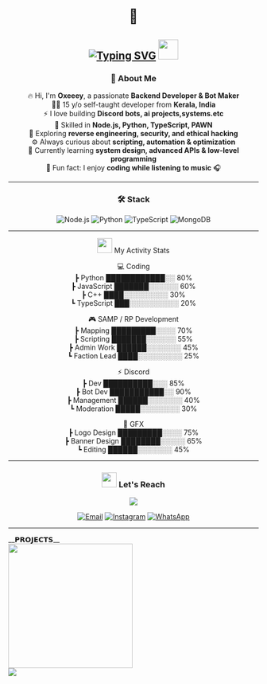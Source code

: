 <div align="center">

# 👋  
[![Typing SVG](https://readme-typing-svg.herokuapp.com?font=Fira+Code&pause=1000&color=00F7F7&center=true&vCenter=true&width=435&lines=I'm+Oxeeey+;Developer+%7C+Bot+Maker;Fullstack+Dev+Enthusiast)](https://git.io/typing-svg)
<img src="https://cdn.discordapp.com/emojis/1347091645279240253.gif" width="40" />
---

### 🚀 About Me  
🔥 Hi, I'm **Oxeeey**, a passionate **Backend Developer & Bot Maker**  
👨‍💻 15 y/o self-taught developer from **Kerala, India**  
⚡ I love building **Discord bots, ai projects,systems.etc**  
🔨 Skilled in **Node.js, Python, TypeScript, PAWN**  
🔐 Exploring **reverse engineering, security, and ethical hacking**  
⚙️ Always curious about **scripting, automation & optimization**  
🌱 Currently learning **system design, advanced APIs & low-level programming**  
🎵 Fun fact: I enjoy **coding while listening to music** 🎧  

---

### 🛠 Stack 
![Node.js](https://img.shields.io/badge/-Node.js-black?style=flat-square&logo=node.js)
![Python](https://img.shields.io/badge/-Python-black?style=flat-square&logo=python)
![TypeScript](https://img.shields.io/badge/-TypeScript-black?style=flat-square&logo=typescript)
![MongoDB](https://img.shields.io/badge/-MongoDB-black?style=flat-square&logo=mongodb)

---

<img src="https://cdn.discordapp.com/emojis/901890015875977216.gif" width="30" height="30" /> My Activity Stats  

💻 Coding  
   ┣ Python        ████████████░░  80%  
   ┣ JavaScript    ███████░░░░░░  60%  
   ┣ C++           ████░░░░░░░░░  30%  
   ┗ TypeScript    ███░░░░░░░░░░  20%  

🎮 SAMP / RP Development  
   ┣ Mapping       █████████░░░░  70%  
   ┣ Scripting     ███████░░░░░░  55%  
   ┣ Admin Work    ██████░░░░░░░  45%  
   ┗ Faction Lead  ████░░░░░░░░░  25%  

⚡ Discord  
   ┣ Dev           ██████████░░░  85%  
   ┣ Bot Dev       ███████████░░  90%  
   ┣ Management    ██████░░░░░░░  40%  
   ┗ Moderation    █████░░░░░░░░  30%  

🎨 GFX  
   ┣ Logo Design   █████████░░░░  75%  
   ┣ Banner Design ████████░░░░░  65%  
   ┗ Editing       ██████░░░░░░░  45%
   
---

### <img src="https://cdn.discordapp.com/emojis/923782059762282526.gif" width="30" height="30" /> Let's Reach
  <a href="https://discord.com/users/1050593287590920232"><img src="https://img.shields.io/badge/💬 Discord-oxeey_z-5865F2?style=for-the-badge&logo=discord&logoColor=white"></a>
</p>

[![Email](https://img.shields.io/badge/Email-Contact-red?style=flat-square&logo=gmail)](mailto:hafeeeiihapee@gmail.com) 
[![Instagram](https://img.shields.io/badge/Instagram-Follow-E4405F?style=flat-square&logo=instagram&logoColor=white)](https://instagram.com/hafeeey__)
[![WhatsApp](https://img.shields.io/badge/WhatsApp-Chat-25D366?style=flat-square&logo=whatsapp&logoColor=white)](https://wa.me/9496702811)






</div>

---
<div> __𝗣𝗥𝗢𝗝𝗘𝗖𝗧𝗦__ </div>

  <!-- Banner (clickable) -->
  <a href="https://discord.gg/JjFWJqKnCG" target="_blank">
    <img src="https://raw.githubusercontent.com/oxeeyz/oxeeyz/main/banner.png" width="250">
  </a>

  <!-- Red bordered text badge -->
  <br>
  <a  target="_blank">
    <img src="https://img.shields.io/badge/Click_Banner_To_Join_RazzZ_Roleplay-red?style=for-the-badge&logo=discord&logoColor=white">
  </a>

</div>
